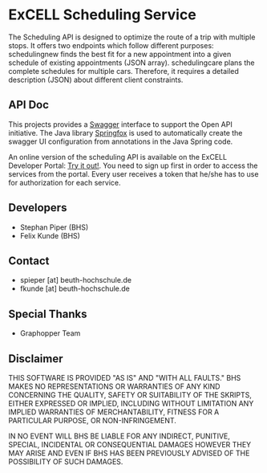 # ExCELL Scheduling Service

The Scheduling API is designed to optimize the route of a trip with multiple stops. It offers two endpoints which follow different purposes:
schedulingnew finds the best fit for a new appointment into a given schedule of existing appointments (JSON array).
schedulingcare plans the complete schedules for multiple cars. Therefore, it requires a detailed description (JSON) about different client constraints.

## API Doc

This projects provides a [Swagger](https://swagger.io/) interface to support the Open API initiative. The Java library [Springfox](http://springfox.github.io/springfox/) is used to automatically create the swagger UI configuration from annotations in the Java Spring code.

An online version of the scheduling API is available on the ExCELL Developer Portal: [Try it out!](https://www.excell-mobility.de/developer/docs.php?service=scheduling_service). You need to sign up first in order to access the services from the portal. Every user receives a token that he/she has to use for authorization for each service.


## Developers

* Stephan Piper (BHS)
* Felix Kunde (BHS)


## Contact

* spieper [at] beuth-hochschule.de
* fkunde [at] beuth-hochschule.de


## Special Thanks

* Graphopper Team


## Disclaimer

THIS SOFTWARE IS PROVIDED "AS IS" AND "WITH ALL FAULTS." 
BHS MAKES NO REPRESENTATIONS OR WARRANTIES OF ANY KIND CONCERNING THE 
QUALITY, SAFETY OR SUITABILITY OF THE SKRIPTS, EITHER EXPRESSED OR 
IMPLIED, INCLUDING WITHOUT LIMITATION ANY IMPLIED WARRANTIES OF 
MERCHANTABILITY, FITNESS FOR A PARTICULAR PURPOSE, OR NON-INFRINGEMENT.

IN NO EVENT WILL BHS BE LIABLE FOR ANY INDIRECT, PUNITIVE, SPECIAL, 
INCIDENTAL OR CONSEQUENTIAL DAMAGES HOWEVER THEY MAY ARISE AND EVEN IF 
BHS HAS BEEN PREVIOUSLY ADVISED OF THE POSSIBILITY OF SUCH DAMAGES.
